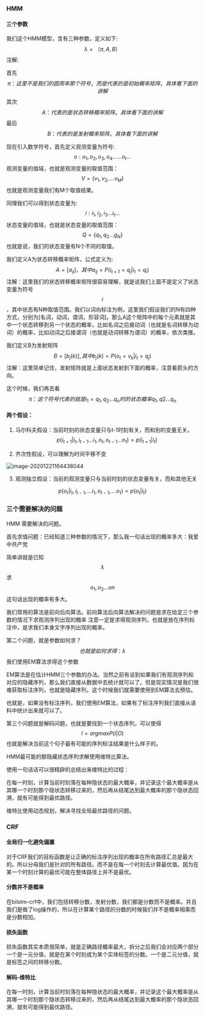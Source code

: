 ### HMM

#### 三个参数

我们这个HMM模型，含有三种参数，定义如下:
$$
\lambda =（\pi,A,B）
$$
注解: 

首先
$$
\pi： 这里不是我们的圆周率那个符号，而是代表的是初始概率矩阵，具体看下面的讲解
$$
其次
$$
A：代表的是状态转移概率矩阵，具体看下面的讲解
$$
最后
$$
B：代表的是发射概率矩阵，具体看下面的讲解
$$




现在引入数学符号，首先定义观测变量为符号:
$$
o: o_{1},o_{2},o_{3},o_{4}......o_{t}...
$$
观测变量的值域，也就是观测变量的取值范围：
$$
V=\{v_{1},v_{2},...v_{M}\}
$$
也就是观测变量我们有M个取值结果。



同理我们可以得到状态变量为:
$$
i: i_{1},i_{2},i_{3}...i_{t}...
$$
状态变量的值域，也就是状态变量的取值范围：
$$
Q=\{q_{1},q_{2}...g_{N}\}
$$
也就是说，我们的状态变量有N个不同的取值。



我们定义A为状态转移概率矩阵，公式定义为:
$$
A=[a_{ij}]，其中a_{ij}=P(i_{t+1}=q_{j}|i_{t}=q_{i})
$$
注解：这里我们的状态转移概率矩阵很容易理解，就是说我们上面不是定义了状态变量为符号
$$
i
$$
，其中状态有N种取值范围。我们以词向标注为例，这里我们假设我们的N有四种方式，分别为[名词，动词，谓词，形容词]。那么A这个矩阵中的每个元素就是其中一个状态转移到另一个状态的概率，比如名词之后接动词（也就是名词转移为动词）的概率，比如动词之后接谓词（也就是动词转移为谓词）的概率，依次类推。

我们定义B为发射矩阵
$$
B=[ b_{j}(k)], 其中b_{j}(k)=P(o_{t}=v_{k}|i_{t}=q_{j})
$$
注解：这里简单记住，发射矩阵就是上面状态发射到下面的概率，注意看箭头的方向。



这个时候，我们再去看
$$
\pi ：这个符号代表的就是 i_{1}={q_{1},q_{2}...q_{n}}时的状态概率{q_{1},q{2}...q_{n}}
$$





#### 两个假设：

1. 马尔科夫假设：当前时刻的状态变量只与t-1时刻有关，而和别的变量无关。
   $$
   p(i_{t+1}|i_{t},i_{t-1}...i_{1},o_{t},o_{t-1}...o_{1})=p(i_{t+1}|i_{t})
   $$

2. 齐次性假设，可以理解为时间平移不变

![image-20201221164438044](/Users/zida/Library/Application%20Support/typora-user-images/image-20201221164438044.png)

3. 观测独立假设：当前的观测变量只与当前时刻的状态变量有关，而和其他无关

$$
p(o_{t}|i_{t},i_{t-1},...i_{1},o_{t-1},...o_{1})=p(o_{t}|i_{t})
$$



### 三个需要解决的问题

HMM 需要解决的问题。

首先求值问题：已经知道三种参数的情况下，那么我一句话出现的概率多大：我爱中共产党

简单讲就是已知
$$
\lambda
$$
求
$$
o_{1},o_{2}...o{n}
$$
这句话出现的概率有多大。



我们常用的算法是前向后向算法。前向算法后向算法解决的问题是求在给定三个参数的情况下求观测序列出现的概率  注意一定是求得观测序列，也就是放在序列标注中，是求我们本身文字序列出现的概率。



第二个问题，就是参数如何求？
$$
也就是如何求得：\lambda
$$
我们使用EM算法求得这个参数

EM算法是在估计HMM三个参数的办法。当然之前有谈到如果我们有观测序列和对应的隐藏序列，那么我们直接从数据中去统计就可以了。但是现实情况是我们很难获取标注序列，也就是隐藏序列。这个时候我们就需要使用到EM算法去预估。

也就是，如果没有标注序列，我们使用EM算法，如果有了标注序列我们直接从语料中统计出来就可以了。



第三个问题就是解码问题，也就是要找到一个状态序列，可以使得
$$
I=argmaxP(I|O)
$$
也就是解决当前这个句子最有可能的序列标注结果是什么样子的。

HMM最可能的额隐藏状态序列求解使用维特比算法。

使用一句话话可以很精辟的总结出来维特比的过程：

在每一时刻，计算当前时刻落在每种隐状态的最大概率，并记录这个最大概率是从其哪一个时刻那个隐状态转移过来的，然后再从结尾达到最大概率的那个隐状态回溯，就有可能得到最优路径。

维特比使用动态规划，解决寻找全局最优路径的问题。



### CRF

#### 全局归一化避免偏置

对于CRF我们的目标函数是让正确的标注序列出现的概率在所有路径汇总是最大的。所以分母我们是针对的所有路径。而不是在每一个时刻去计算最优值。因为在某一个时刻计算的最优可能在整体路径上并不是最优。

#### 分数并不是概率

在bilstm-crf中，我们包括转移分数，发射分数，我们都是分数而不是概率。并且我们是做了log操作的，所以在计算某个路径的分数的时候我们并不是概率相乘而是分数相加。

#### 损失函数

损失函数其实本质很简单，就是正确路径概率最大，拆分之后我们会对应两个部分一个是一元分值，就是在某个时刻成为某个实体标签的分数。一个是二元分值，就是标签之间的转移分数。

#### 解码-维特比

在每一时刻，计算当前时刻落在每种隐状态的最大概率，并记录这个最大概率是从其哪一个时刻那个隐状态转移过来的，然后再从结尾达到最大概率的那个隐状态回溯，就有可能得到最优路径。



